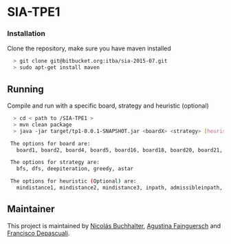 # SIA-TPE1


### Installation ###

Clone the repository, make sure you have maven installed
 ```bash
   > git clone git@bitbucket.org:itba/sia-2015-07.git
   > sudo apt-get install maven
 ```

## Running ##

Compile and run with a specific board, strategy and heuristic (optional)
 ```bash
   > cd < path to /SIA-TPE1 >
   > mvn clean package
   > java -jar target/tp1-0.0.1-SNAPSHOT.jar <boardX> <strategy> [heuristic]

  The options for board are:
    board1, board2, board4, board5, board16, board18, board20, board21, board29, board32

  The options for strategy are:
    bfs, dfs, deepiteration, greedy, astar

  The options for heuristic (Optional) are:
    mindistance1, mindistance2, mindistance3, inpath, admissibleinpath, admissiblemindistance, admissiblecombination, notadmissiblecombination
 ```

## Maintainer ##

This project is maintained by [Nicolás Buchhalter](https://github.com/NicoBuch), [Agustina Fainguersch](https://github.com/agusfagus) and [Francisco Depascuali](https://github.com/frandepa).

